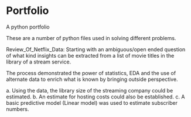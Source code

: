 # Portfolio
A python portfolio

These are a number of python files used in solving different problems.

Review_Of_Netflix_Data: Starting with an ambiguous/open ended question of what kind insights can be extracted from a list of movie titles in the library of a stream service.

The process demonstrated the power of statistics, EDA and the use of alternate data to enrich what is known by bringing outside perspective.

a. Using the data, the library size of the streaming company could be estimated.
b. An estimate for hosting costs could also be established.
c. A basic predictive model (Linear model) was used to estimate subscriber numbers. 
